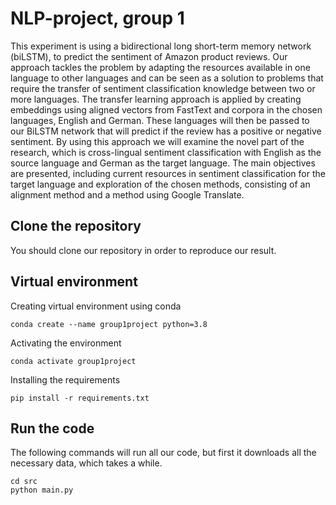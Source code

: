 # NLP-project, group 1

This experiment is using a bidirectional long short-term memory network (biLSTM), to predict the sentiment of Amazon product reviews. Our approach tackles the problem by adapting the resources available in one language to other languages and can be seen as a solution to problems that require the transfer of sentiment classification knowledge between two or more languages. The transfer learning approach is applied by creating embeddings using aligned vectors from FastText and corpora in the chosen languages, English and German. These languages will then be passed  to our BiLSTM network that will predict if the review has a positive or negative sentiment. By using this approach we will examine the novel part of the research, which is cross-lingual sentiment classification with English as the source language and German as the target language. The main objectives are presented, including current resources in sentiment classification for the target language and exploration of the chosen methods, consisting of an alignment method and a method using Google Translate. 

## Clone the repository
You should clone our repository in order to reproduce our result.

## Virtual environment 

Creating virtual environment using conda
```
conda create --name group1project python=3.8
```

Activating the environment
```
conda activate group1project
```

Installing the requirements
```
pip install -r requirements.txt
```

## Run the code
The following commands will run all our code, but first it downloads all the necessary data, which takes a while. 
```
cd src
python main.py
```


